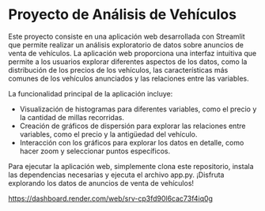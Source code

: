 # Proyecto de Análisis de Vehículos

Este proyecto consiste en una aplicación web desarrollada con Streamlit que permite realizar un análisis exploratorio de datos sobre anuncios de venta de vehículos. La aplicación web proporciona una interfaz intuitiva que permite a los usuarios explorar diferentes aspectos de los datos, como la distribución de los precios de los vehículos, las características más comunes de los vehículos anunciados y las relaciones entre las variables.

La funcionalidad principal de la aplicación incluye:
- Visualización de histogramas para diferentes variables, como el precio y la cantidad de millas recorridas.
- Creación de gráficos de dispersión para explorar las relaciones entre variables, como el precio y la antigüedad del vehículo.
- Interacción con los gráficos para explorar los datos en detalle, como hacer zoom y seleccionar puntos específicos.

Para ejecutar la aplicación web, simplemente clona este repositorio, instala las dependencias necesarias y ejecuta el archivo app.py. ¡Disfruta explorando los datos de anuncios de venta de vehículos!

https://dashboard.render.com/web/srv-cp3fd90l6cac73f4iq0g